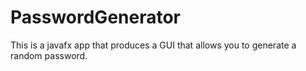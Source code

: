 # PasswordGenerator

This is a javafx app that produces a GUI that allows you to generate a random password.
